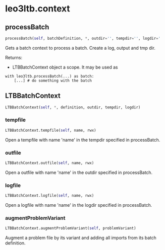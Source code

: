 # leo3ltb.context

## processBatch
```python
processBatch(self, batchDefinition, *, outdir='', tempdir='', logdir='', clearoutputdir=False)
```

Gets a batch context to process a batch.
Create a log, output and tmp dir.

Returns:
* LTBBatchContext object a scope. It may be used as
```
with leo3ltb.processBatch(...) as batch:
    [...] # do something with the batch
```

## LTBBatchContext
```python
LTBBatchContext(self, *, definition, outdir, tempdir, logdir)
```

### tempfile
```python
LTBBatchContext.tempfile(self, name, rwx)
```

Open a tempfile with name 'name' in the tempdir specified in processBatch.

### outfile
```python
LTBBatchContext.outfile(self, name, rwx)
```

Open a outfile with name 'name' in the outdir specified in processBatch.

### logfile
```python
LTBBatchContext.logfile(self, name, rwx)
```

Open a logfile with name 'name' in the logdir specified in processBatch.

### augmentProblemVariant
```python
LTBBatchContext.augmentProblemVariant(self, problemVariant)
```

Augment a problem file by its variant and adding all imports from its batch definition.

